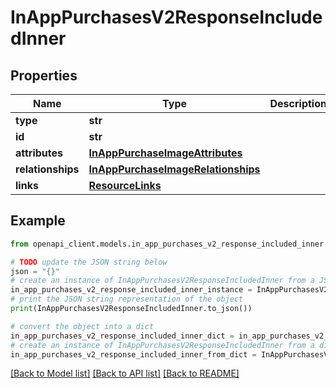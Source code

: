 # InAppPurchasesV2ResponseIncludedInner


## Properties

Name | Type | Description | Notes
------------ | ------------- | ------------- | -------------
**type** | **str** |  | 
**id** | **str** |  | 
**attributes** | [**InAppPurchaseImageAttributes**](InAppPurchaseImageAttributes.md) |  | [optional] 
**relationships** | [**InAppPurchaseImageRelationships**](InAppPurchaseImageRelationships.md) |  | [optional] 
**links** | [**ResourceLinks**](ResourceLinks.md) |  | [optional] 

## Example

```python
from openapi_client.models.in_app_purchases_v2_response_included_inner import InAppPurchasesV2ResponseIncludedInner

# TODO update the JSON string below
json = "{}"
# create an instance of InAppPurchasesV2ResponseIncludedInner from a JSON string
in_app_purchases_v2_response_included_inner_instance = InAppPurchasesV2ResponseIncludedInner.from_json(json)
# print the JSON string representation of the object
print(InAppPurchasesV2ResponseIncludedInner.to_json())

# convert the object into a dict
in_app_purchases_v2_response_included_inner_dict = in_app_purchases_v2_response_included_inner_instance.to_dict()
# create an instance of InAppPurchasesV2ResponseIncludedInner from a dict
in_app_purchases_v2_response_included_inner_from_dict = InAppPurchasesV2ResponseIncludedInner.from_dict(in_app_purchases_v2_response_included_inner_dict)
```
[[Back to Model list]](../README.md#documentation-for-models) [[Back to API list]](../README.md#documentation-for-api-endpoints) [[Back to README]](../README.md)


